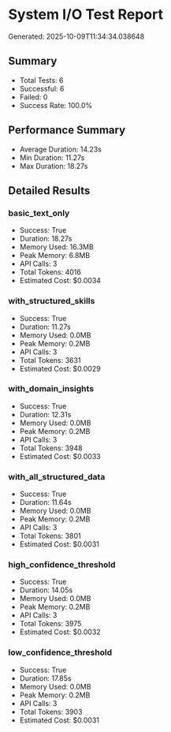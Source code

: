 # System I/O Test Report
Generated: 2025-10-09T11:34:34.038648

## Summary
- Total Tests: 6
- Successful: 6
- Failed: 0
- Success Rate: 100.0%

## Performance Summary
- Average Duration: 14.23s
- Min Duration: 11.27s
- Max Duration: 18.27s

## Detailed Results
### basic_text_only
- Success: True
- Duration: 18.27s
- Memory Used: 16.3MB
- Peak Memory: 6.8MB
- API Calls: 3
- Total Tokens: 4016
- Estimated Cost: $0.0034

### with_structured_skills
- Success: True
- Duration: 11.27s
- Memory Used: 0.0MB
- Peak Memory: 0.2MB
- API Calls: 3
- Total Tokens: 3631
- Estimated Cost: $0.0029

### with_domain_insights
- Success: True
- Duration: 12.31s
- Memory Used: 0.0MB
- Peak Memory: 0.2MB
- API Calls: 3
- Total Tokens: 3948
- Estimated Cost: $0.0033

### with_all_structured_data
- Success: True
- Duration: 11.64s
- Memory Used: 0.0MB
- Peak Memory: 0.2MB
- API Calls: 3
- Total Tokens: 3801
- Estimated Cost: $0.0031

### high_confidence_threshold
- Success: True
- Duration: 14.05s
- Memory Used: 0.0MB
- Peak Memory: 0.2MB
- API Calls: 3
- Total Tokens: 3975
- Estimated Cost: $0.0032

### low_confidence_threshold
- Success: True
- Duration: 17.85s
- Memory Used: 0.0MB
- Peak Memory: 0.2MB
- API Calls: 3
- Total Tokens: 3903
- Estimated Cost: $0.0031
